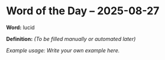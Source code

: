 # Word of the Day – 2025-08-27

**Word:** lucid

**Definition:** _(To be filled manually or automated later)_

*Example usage:* _Write your own example here._
